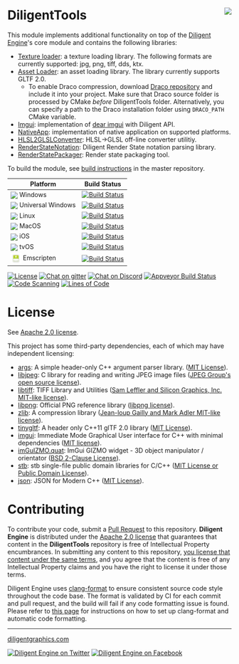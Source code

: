 # DiligentTools <img src="https://github.com/DiligentGraphics/DiligentCore/blob/master/media/diligentgraphics-logo.png" height=64 align="right" valign="middle">

This module implements additional functionality on top of the [Diligent Engine](https://github.com/DiligentGraphics/DiligentEngine)'s core module
and contains the following libraries:

* [Texture loader](TextureLoader): a texture loading library. The following formats are currently supported: jpg, png, tiff, dds, ktx.
* [Asset Loader](AssetLoader): an asset loading library. The library currently supports GLTF 2.0.
  * To enable Draco compression, download [Draco repository](https://github.com/google/draco) and include it into
    your project. Make sure that Draco source folder is processed by CMake *before* DiligentTools folder.
    Alternatively, you can specify a path to the Draco installation folder using `DRACO_PATH` CMake variable.
* [Imgui](Imgui): implementation of [dear imgui](https://github.com/ocornut/imgui) with Diligent API.
* [NativeApp](NativeApp): implementation of native application on supported platforms.
* [HLSL2GLSLConverter](HLSL2GLSLConverter): HLSL->GLSL off-line converter utilitiy.
* [RenderStateNotation](RenderStateNotation): Diligent Render State notation parsing library.
* [RenderStatePackager](RenderStatePackager): Render state packaging tool.


To build the module, see [build instructions](https://github.com/DiligentGraphics/DiligentEngine/blob/master/README.md) in the master repository.

| Platform                                                                                                                                    |   Build Status                    |
| --------------------------------------------------------------------------------------------------------------------------------------------| --------------------------------- |
| <img src="https://github.com/DiligentGraphics/DiligentCore/blob/master/media/windows-logo.png" width=24 valign="middle"> Windows            | [![Build Status](https://github.com/DiligentGraphics/DiligentTools/actions/workflows/build.yml/badge.svg?branch=master)](https://github.com/DiligentGraphics/DiligentTools/actions/workflows/build.yml?query=branch%3Amaster) |
| <img src="https://github.com/DiligentGraphics/DiligentCore/blob/master/media/uwindows-logo.png" width=24 valign="middle"> Universal Windows | [![Build Status](https://github.com/DiligentGraphics/DiligentTools/actions/workflows/build.yml/badge.svg?branch=master)](https://github.com/DiligentGraphics/DiligentTools/actions/workflows/build.yml?query=branch%3Amaster) |
| <img src="https://github.com/DiligentGraphics/DiligentCore/blob/master/media/linux-logo.png" width=24 valign="middle"> Linux                | [![Build Status](https://github.com/DiligentGraphics/DiligentTools/actions/workflows/build.yml/badge.svg?branch=master)](https://github.com/DiligentGraphics/DiligentTools/actions/workflows/build.yml?query=branch%3Amaster) |
| <img src="https://github.com/DiligentGraphics/DiligentCore/blob/master/media/macos-logo.png" width=24 valign="middle"> MacOS                | [![Build Status](https://github.com/DiligentGraphics/DiligentTools/actions/workflows/build.yml/badge.svg?branch=master)](https://github.com/DiligentGraphics/DiligentTools/actions/workflows/build.yml?query=branch%3Amaster) |
| <img src="https://github.com/DiligentGraphics/DiligentCore/blob/master/media/apple-logo.png" width=24 valign="middle"> iOS                  | [![Build Status](https://github.com/DiligentGraphics/DiligentTools/actions/workflows/build.yml/badge.svg?branch=master)](https://github.com/DiligentGraphics/DiligentTools/actions/workflows/build.yml?query=branch%3Amaster) |
| <img src="https://github.com/DiligentGraphics/DiligentCore/blob/master/media/tvos-logo.png" width=24 valign="middle"> tvOS                  | [![Build Status](https://github.com/DiligentGraphics/DiligentTools/actions/workflows/build.yml/badge.svg?branch=master)](https://github.com/DiligentGraphics/DiligentTools/actions/workflows/build.yml?query=branch%3Amaster) |
| <img src="https://github.com/DiligentGraphics/DiligentCore/blob/master/media/emscripten-logo.png" width=24 valign="middle"> Emscripten      | [![Build Status](https://github.com/DiligentGraphics/DiligentTools/actions/workflows/build.yml/badge.svg?branch=master)](https://github.com/DiligentGraphics/DiligentTools/actions/workflows/build.yml?query=branch%3Amaster) | 


[![License](https://img.shields.io/badge/License-Apache%202.0-blue.svg)](License.txt)
[![Chat on gitter](https://badges.gitter.im/gitterHQ/gitter.png)](https://gitter.im/diligent-engine)
[![Chat on Discord](https://img.shields.io/discord/730091778081947680?logo=discord)](https://discord.gg/t7HGBK7)
[![Appveyor Build Status](https://ci.appveyor.com/api/projects/status/github/DiligentGraphics/DiligentTools?svg=true)](https://ci.appveyor.com/project/DiligentGraphics/diligenttools)
[![Code Scanning](https://github.com/DiligentGraphics/DiligentTools/actions/workflows/codeql.yml/badge.svg?branch=master)](https://github.com/DiligentGraphics/DiligentTools/actions/workflows/codeql.yml?query=branch%3Amaster)
[![Lines of Code](https://tokei.rs/b1/github.com/DiligentGraphics/DiligentTools)](https://github.com/DiligentGraphics/DiligentTools)

# License

See [Apache 2.0 license](License.txt).

This project has some third-party dependencies, each of which may have independent licensing:

* [args](https://github.com/Taywee/args): A simple header-only C++ argument parser library. ([MIT License](https://github.com/DiligentGraphics/args/blob/master/LICENSE)).
* [libjpeg](http://libjpeg.sourceforge.net/): C library for reading and writing JPEG image files ([JPEG Group's open source license](https://github.com/DiligentGraphics/DiligentTools/blob/master/ThirdParty/libjpeg-9a/README)).
* [libtiff](http://www.libtiff.org/): TIFF Library and Utilities ([Sam Leffler and Silicon Graphics, Inc. MIT-like license](https://github.com/DiligentGraphics/DiligentTools/blob/master/ThirdParty/libtiff/COPYRIGHT)).
* [libpng](http://www.libpng.org/pub/png/libpng.html): Official PNG reference library ([libpng license](https://github.com/DiligentGraphics/DiligentTools/blob/master/ThirdParty/lpng-1.6.17/LICENSE)).
* [zlib](https://zlib.net/): A compression library ([Jean-loup Gailly and Mark Adler MIT-like license](https://github.com/DiligentGraphics/DiligentTools/blob/master/ThirdParty/zlib-1.2.8/README)).
* [tinygltf](https://github.com/syoyo/tinygltf): A header only C++11 glTF 2.0 library ([MIT License](https://github.com/DiligentGraphics/DiligentTools/blob/master/ThirdParty/tinygltf/LICENSE)).
* [imgui](https://github.com/ocornut/imgui): Immediate Mode Graphical User interface for C++ with minimal dependencies ([MIT license](https://github.com/DiligentGraphics/imgui/blob/master/LICENSE.txt)).
* [imGuIZMO.quat](https://github.com/BrutPitt/imGuIZMO.quat): ImGui GIZMO widget - 3D object manipulator / orientator ([BSD 2-Clause License](https://github.com/DiligentGraphics/DiligentTools/blob/master/ThirdParty/imGuIZMO.quat/license.txt)).
* [stb](https://github.com/nothings/stb): stb single-file public domain libraries for C/C++ ([MIT License or Public Domain License](https://github.com/DiligentGraphics/DiligentTools/blob/master/ThirdParty/stb/LICENSE.txt)).
* [json](https://github.com/nlohmann/json): JSON for Modern C++ ([MIT License](https://github.com/DiligentGraphics/DiligentTools/blob/master/ThirdParty/json/LICENSE.MIT)).

<a name="contributing"></a>
# Contributing

To contribute your code, submit a [Pull Request](https://github.com/DiligentGraphics/DiligentTools/pulls) 
to this repository. **Diligent Engine** is distributed under the [Apache 2.0 license](License.txt) that guarantees 
that content in the **DiligentTools** repository is free of Intellectual Property encumbrances.
In submitting any content to this repository,
[you license that content under the same terms](https://docs.github.com/en/free-pro-team@latest/github/site-policy/github-terms-of-service#6-contributions-under-repository-license),
and you agree that the content is free of any Intellectual Property claims and you have the right to license it under those terms. 

Diligent Engine uses [clang-format](https://clang.llvm.org/docs/ClangFormat.html) to ensure
consistent source code style throughout the code base. The format is validated by CI
for each commit and pull request, and the build will fail if any code formatting issue is found. Please refer
to [this page](https://github.com/DiligentGraphics/DiligentCore/blob/master/doc/code_formatting.md) for instructions
on how to set up clang-format and automatic code formatting.

------------------------------

[diligentgraphics.com](http://diligentgraphics.com)

[![Diligent Engine on Twitter](https://github.com/DiligentGraphics/DiligentCore/blob/master/media/twitter.png)](https://twitter.com/diligentengine)
[![Diligent Engine on Facebook](https://github.com/DiligentGraphics/DiligentCore/blob/master/media/facebook.png)](https://www.facebook.com/DiligentGraphics/)
